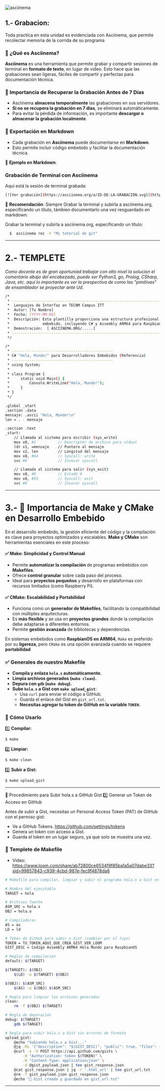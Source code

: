 ![asciinema](https://github.com/user-attachments/assets/cefe7f1d-ea8c-4e85-81f5-b13902319c4f)

## 1.- Grabacion:
   Toda practica en esta unidad es evidenciada con Asciinema, que permite recolectar memoria de la corrida de su programa

### 📌 **¿Qué es Asciinema?**
**Asciinema** es una herramienta que permite grabar y compartir sesiones de terminal en **formato de texto**, en lugar de video. Esto hace que las grabaciones sean ligeras, fáciles de compartir y perfectas para documentación técnica.

### 🚀 **Importancia de Recuperar la Grabación Antes de 7 Días**
- Asciinema **almacena temporalmente** las grabaciones en sus servidores.
- **Si no se recupera la grabación en 7 días**, se eliminará automáticamente.
- Para evitar la pérdida de información, es importante **descargar o almacenar la grabación localmente**.

### 📝 **Exportación en Markdown**
- Cada grabación en **Asciinema** puede documentarse en **Markdown**.
- Esto permite incluir código embebido y facilitar la documentación técnica.

🔹 **Ejemplo en Markdown**:

### Grabación de Terminal con Asciinema
Aquí está la sesión de terminal grabada:
```bash
[![Ver grabación](https://asciinema.org/a/ID-DE-LA-GRABACIÓN.svg)](https://asciinema.org/a/ID-DE-LA-GRABACIÓN)
```

📌 **Recomendación**: Siempre  Grabar la terminal y subirla a asciinema.org, especificando un título, támbien documentarlo una vez resguardado en markdown:

 Grabar la terminal y subirla a asciinema.org, especificando un título:
```bash
  $  asciinema rec -t "Mi tutorial de git"
```

---
# 2.- TEMPLETE

   _Como docente es de gran oportuniad trabajar con alto nivel la solucion el comentario abajo del encabezado, puede ser Python3, go, Prolog, CSharp, Java, etc. aqui lo importante es ver la prespectiva de como las "pimitivas" de ensamblador se proyectar ante Ud._

```bash
/*
 * ---------------------------------------------------------------------------------
 *  Lenguajes de Interfaz en TECNM Campus ITT
 *  Autor: [Tu Nombre]
 *  Fecha: [YYYY-MM-DD]
 *  Descripción: Esta plantilla proporciona una estructura profesional para el desarrollo
 *               embebido, incluyendo C# y Assembly ARM64 para RaspbianOS.
 *  Demostración:  [ ASCIINEMA.ORG/.....]
 * ---------------------------------------------------------------------------------
 */

/*
 * ----------------------------------------------
 * C# "Hola, Mundo!" para Desarrolladores Embebidos (Referencia)
 * ----------------------------------------------
 * using System;
 *
 * class Program {
 *     static void Main() {
 *         Console.WriteLine("Hola, Mundo!");
 *     }
 * }
 */

.global _start
.section .data
mensaje: .ascii "Hola, Mundo!\n"
len = . - mensaje

.section .text
_start:
    // Llamada al sistema para escribir (sys_write)
    mov x0, #1          // Descriptor de archivo para stdout
    ldr x1, =mensaje    // Puntero al mensaje
    mov x2, len         // Longitud del mensaje
    mov x8, #64         // Syscall: write
    svc #0              // Invocar syscall

    // Llamada al sistema para salir (sys_exit)
    mov x0, #0          // Estado 0
    mov x8, #93         // Syscall: exit
    svc #0              // Invocar syscall

```

----

# 3.-  🚀 **Importancia de Make y CMake en Desarrollo Embebido**  

En el desarrollo embebido, la gestión eficiente del código y la compilación es clave para proyectos optimizados y escalables. **Make y CMake** son herramientas esenciales en este proceso:

#### ✅ **Make: Simplicidad y Control Manual**
- Permite **automatizar la compilación** de programas embebidos con **Makefiles**.
- Ofrece **control granular** sobre cada paso del proceso.
- Ideal para **proyectos pequeños** y desarrollo en plataformas con recursos limitados (como Raspberry Pi).

#### ✅ **CMake: Escalabilidad y Portabilidad**
- Funciona como un **generador de Makefiles**, facilitando la compatibilidad con múltiples arquitecturas.
- Es **más flexible** y se usa en **proyectos grandes** donde la compilación debe adaptarse a diferentes entornos.
- Permite **gestión avanzada** de bibliotecas y dependencias.

En sistemas embebidos como **RaspbianOS en ARM64**, `Make` es preferido por su **ligereza**, pero `CMake` es una opción avanzada cuando se requiere **portabilidad**

### ✅ **Generales de nuestro Makefile**
- **Compila y enlaza `hola.s` automáticamente.**
- **Limpia archivos generados (`make clean`).**
- **Depura con `gdb` (`make debug`).**
- **Sube `hola.s` a Gist con `make upload_gist`**:
  - Usa `curl` para enviar el código a GitHub.
  - Guarda el enlace del Gist en `gist_url.txt`.
  - **Necesitas agregar tu token de GitHub en la variable `TOKEN`.**

### 📌 **Cómo Usarlo**
1️⃣ **Compilar:**
```bash
$ make
```
2️⃣ **Limpiar:**
```bash
$ make clean
```
3️⃣ **Subir a Gist:**
```bash
$ make upload_gist
```
---

🚀 Procedimiento para Subir hola.s a GitHub Gist
1️⃣ Generar un Token de Acceso en GitHub

Antes de subir a Gist, necesitas un Personal Access Token (PAT) de GitHub con el permiso gist:

- Ve a GitHub Tokens. https://github.com/settings/tokens
- Genera un token con acceso a Gist.
- Guarda el token en un lugar seguro, ya que solo se muestra una vez.


### 📌 **Templete de Makefile**

- Video:  https://www.loom.com/share/ab72800ce6534f9f85ba1a5a07dabe33?sid=99857843-c939-4cbd-987e-fec9f4878da6
  
```bash
# Makefile para compilar, limpiar y subir el programa hola.s a Gist en ARM64

# Nombre del ejecutable
TARGET = hola

# Archivos fuente
ASM_SRC = hola.s
OBJ = hola.o

# Compiladores
AS = as
LD = ld

# Token de GitHub para subir a Gist (cambiar por el tuyo)
TOKEN = TU_TOKEN_AQUI_QUE_CREA_GIST_VER_LOOM
GIST_DESC = Codigo Assembly ARM64 Hola Mundo para RaspbianOS

# Reglas de compilación
default: $(TARGET)

$(TARGET): $(OBJ)
	$(LD) -o $(TARGET) $(OBJ)

$(OBJ): $(ASM_SRC)
	$(AS) -o $(OBJ) $(ASM_SRC)

# Regla para limpiar los archivos generados
clean:
	rm -f $(OBJ) $(TARGET)

# Regla de depuración
debug: $(TARGET)
	gdb $(TARGET)

# Regla para subir hola.s a Gist sin errores de formato
upload_gist:
	@echo "Subiendo hola.s a Gist..."
	@jq -Rs '{"description": "$(GIST_DESC)", "public": true, "files": {"$(ASM_SRC)": {"content": .}}}' < $(ASM_SRC) > gist_payload.json
	@curl -s -X POST https://api.github.com/gists \
		-H "Authorization: token $(TOKEN)" \
		-H "Content-Type: application/json" \
		-d @gist_payload.json | tee gist_response.json
	@cat gist_response.json | jq -r '.html_url' | tee gist_url.txt
	@rm -f gist_payload.json gist_response.json
	@echo "📌 Gist creado y guardado en gist_url.txt"

```
---


